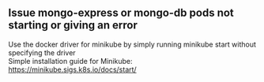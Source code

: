 ## Issue mongo-express or mongo-db pods not starting or giving an error
Use the docker driver for minikube by simply running minikube start without specifying the driver <br>
Simple installation guide for Minikube: https://minikube.sigs.k8s.io/docs/start/     <br>